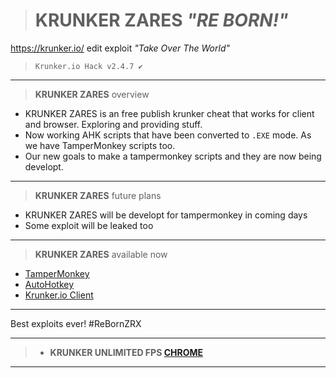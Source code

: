 ># KRUNKER ZARES *"RE BORN!"*
https://krunker.io/ edit exploit *"Take Over The World"*
>`Krunker.io Hack v2.4.7 ✔️`
__________________________________
>**KRUNKER ZARES** overview
- KRUNKER ZARES is an free publish krunker cheat that works for client and browser. Exploring and providing stuff.
- Now working AHK scripts that have been converted to `.EXE` mode. As we have TamperMonkey scripts too.
- Our new goals to make a tampermonkey scripts and they are now being developt.
__________________________________
>**KRUNKER ZARES** future plans
- KRUNKER ZARES will be developt for tampermonkey in coming days
- Some exploit will be leaked too
__________________________________
>**KRUNKER ZARES** available now
- [TamperMonkey](https://github.com/ZaResX/KrunkerZares/tree/master/TamperMonkey)
- [AutoHotkey](https://github.com/ZaResX/KrunkerZares/tree/master/AutoHotkey)
- [Krunker.io Client](https://github.com/ZaResX/KrunkerZares/tree/master/Client)
__________________________________
Best exploits ever! #ReBornZRX
__________________________________
>- **KRUNKER UNLIMITED FPS [CHROME](https://github.com/ZaResX/KrunkerZares/releases/download/0.0.0.1/krunker.unlimited.fps.bat)** 
__________________________________
